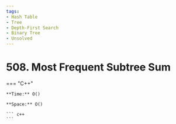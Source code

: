 ```yaml
---
tags:
- Hash Table
- Tree
- Depth-First Search
- Binary Tree
- Unsolved
---
```



# 508. Most Frequent Subtree Sum

=== "C++"

    **Time:** O()

    **Space:** O()

    ``` c++
    ```